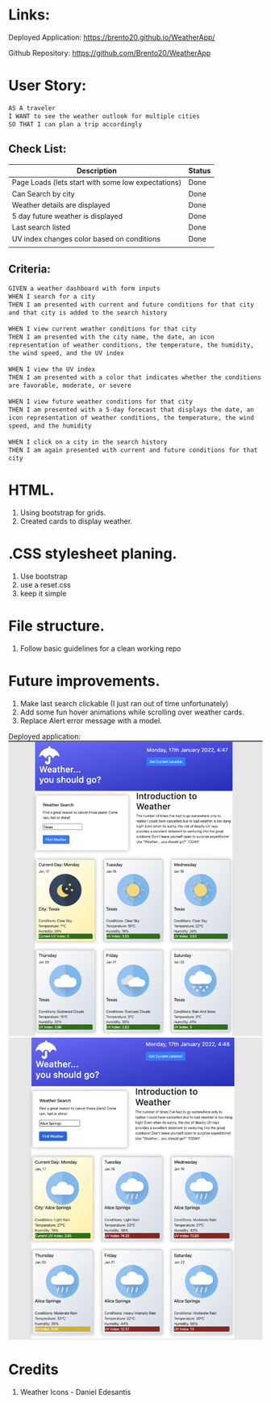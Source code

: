 
# Links:

Deployed Application: https://brento20.github.io/WeatherApp/

Github Repository: https://github.com/Brento20/WeatherApp

# User Story:

```
AS A traveler
I WANT to see the weather outlook for multiple cities
SO THAT I can plan a trip accordingly
```

## Check List:
|Description | Status |
|--|--|
| Page Loads (lets start with some low expectations) | Done |
|Can Search by city|Done|
|Weather details are displayed| Done|
|5 day future weather is displayed |Done|
|Last search listed| Done |
|UV index changes color based on conditions |Done|
|||

## Criteria:
```
GIVEN a weather dashboard with form inputs
WHEN I search for a city
THEN I am presented with current and future conditions for that city and that city is added to the search history

WHEN I view current weather conditions for that city
THEN I am presented with the city name, the date, an icon representation of weather conditions, the temperature, the humidity, the wind speed, and the UV index

WHEN I view the UV index
THEN I am presented with a color that indicates whether the conditions are favorable, moderate, or severe

WHEN I view future weather conditions for that city
THEN I am presented with a 5-day forecast that displays the date, an icon representation of weather conditions, the temperature, the wind speed, and the humidity

WHEN I click on a city in the search history
THEN I am again presented with current and future conditions for that city
```


# HTML.
1. Using bootstrap for grids.
2. Created cards to display weather.

# .CSS stylesheet planing.

 1. Use bootstrap
 2. use a reset.css
 3. keep it simple

# File structure.

 1. Follow basic guidelines for a clean working repo

# Future improvements.

1. Make last search clickable (I just ran out of time unfortunately)
2. Add some fun hover animations while scrolling over weather cards.
3. Replace Alert error message with a model.


Deployed application:
![screenshot](./assets/images/screenShot1.png)
![screenshot](./assets/images/screenShot2.png)

# Credits
1. Weather Icons - Daniel Edesantis
